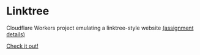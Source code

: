 # Linktree
Cloudflare Workers project emulating a linktree-style website [(assignment details)](https://github.com/cloudflare-hiring/cloudflare-2020-general-engineering-assignment)

[Check it out!](https://linktree.zsilverman.workers.dev)

